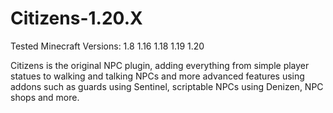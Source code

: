 # Citizens-1.20.X

Tested Minecraft Versions: 1.8 1.16 1.18 1.19 1.20

Citizens is the original NPC plugin, adding everything from simple player statues to walking and talking NPCs and more advanced features using addons such as guards using Sentinel,
scriptable NPCs using Denizen, NPC shops and more.
